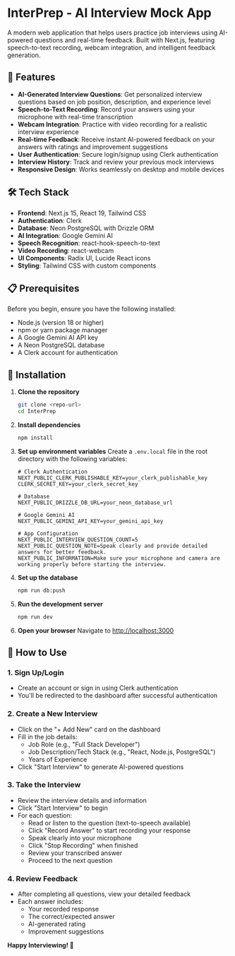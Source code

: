# InterPrep - AI Interview Mock App

A modern web application that helps users practice job interviews using AI-powered questions and real-time feedback. Built with Next.js, featuring speech-to-text recording, webcam integration, and intelligent feedback generation.

## 🚀 Features

- **AI-Generated Interview Questions**: Get personalized interview questions based on job position, description, and experience level
- **Speech-to-Text Recording**: Record your answers using your microphone with real-time transcription
- **Webcam Integration**: Practice with video recording for a realistic interview experience
- **Real-time Feedback**: Receive instant AI-powered feedback on your answers with ratings and improvement suggestions
- **User Authentication**: Secure login/signup using Clerk authentication
- **Interview History**: Track and review your previous mock interviews
- **Responsive Design**: Works seamlessly on desktop and mobile devices

## 🛠️ Tech Stack

- **Frontend**: Next.js 15, React 19, Tailwind CSS
- **Authentication**: Clerk
- **Database**: Neon PostgreSQL with Drizzle ORM
- **AI Integration**: Google Gemini AI
- **Speech Recognition**: react-hook-speech-to-text
- **Video Recording**: react-webcam
- **UI Components**: Radix UI, Lucide React icons
- **Styling**: Tailwind CSS with custom components

## 📋 Prerequisites

Before you begin, ensure you have the following installed:
- Node.js (version 18 or higher)
- npm or yarn package manager
- A Google Gemini AI API key
- A Neon PostgreSQL database
- A Clerk account for authentication

## 🔧 Installation

1. **Clone the repository**
   ```bash
   git clone <repo-url>
   cd InterPrep
   ```

2. **Install dependencies**
   ```bash
   npm install
   ```

3. **Set up environment variables**
   Create a `.env.local` file in the root directory with the following variables:
   ```env
   # Clerk Authentication
   NEXT_PUBLIC_CLERK_PUBLISHABLE_KEY=your_clerk_publishable_key
   CLERK_SECRET_KEY=your_clerk_secret_key

   # Database
   NEXT_PUBLIC_DRIZZLE_DB_URL=your_neon_database_url

   # Google Gemini AI
   NEXT_PUBLIC_GEMINI_API_KEY=your_gemini_api_key

   # App Configuration
   NEXT_PUBLIC_INTERVIEW_QUESTION_COUNT=5
   NEXT_PUBLIC_QUESTION_NOTE=Speak clearly and provide detailed answers for better feedback.
   NEXT_PUBLIC_INFORMATION=Make sure your microphone and camera are working properly before starting the interview.
   ```

4. **Set up the database**
   ```bash
   npm run db:push
   ```

5. **Run the development server**
   ```bash
   npm run dev
   ```

6. **Open your browser**
   Navigate to [http://localhost:3000](http://localhost:3000)

## 🎯 How to Use

### 1. **Sign Up/Login**
- Create an account or sign in using Clerk authentication
- You'll be redirected to the dashboard after successful authentication

### 2. **Create a New Interview**
- Click on the "+ Add New" card on the dashboard
- Fill in the job details:
  - Job Role (e.g., "Full Stack Developer")
  - Job Description/Tech Stack (e.g., "React, Node.js, PostgreSQL")
  - Years of Experience
- Click "Start Interview" to generate AI-powered questions

### 3. **Take the Interview**
- Review the interview details and information
- Click "Start Interview" to begin
- For each question:
  - Read or listen to the question (text-to-speech available)
  - Click "Record Answer" to start recording your response
  - Speak clearly into your microphone
  - Click "Stop Recording" when finished
  - Review your transcribed answer
  - Proceed to the next question

### 4. **Review Feedback**
- After completing all questions, view your detailed feedback
- Each answer includes:
  - Your recorded response
  - The correct/expected answer
  - AI-generated rating
  - Improvement suggestions

**Happy Interviewing! 🎉**
